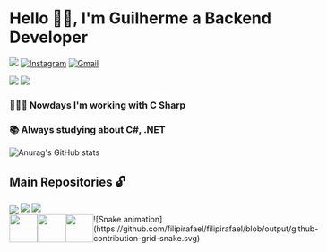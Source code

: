 <h1>Hello 👋🏻, I'm Guilherme a Backend Developer</h1>

[![](https://img.shields.io/badge/linkedin-%230077B5.svg?style=for-the-badge&logo=linkedin&logoColor=white)](https://www.linkedin.com/in/guilherme-bernava-32b660219/)
[![Instagram](https://img.shields.io/badge/Instagram-%23E4405F.svg?style=for-the-badge&logo=Instagram&logoColor=white)](https://www.instagram.com/bernava.21/)
[![Gmail](https://img.shields.io/badge/Gmail-D14836?style=for-the-badge&logo=gmail&logoColor=white)](mailto:guilhermebernava00@gmail.com)

![](https://img.shields.io/github/followers/guilhermebernava?color=green&logo=github)
![](https://img.shields.io/badge/Ready%20To%20Work-1000%25-green)

<h3> 👨🏻‍💻 Nowdays I'm working with C Sharp</h3>

<h3>📚 Always studying about C#, .NET</h3>


![Anurag's GitHub stats](https://github-readme-stats.vercel.app/api?username=guilhermebernava&show_icons=true&theme=radical)

<h2>Main Repositories 🔓</h2>
<a href="https://github.com/anuraghazra/github-readme-stats">
  <img align="center" src="https://github-readme-stats.vercel.app/api/pin/?username=guilhermebernava&repo=LoginApi&theme=radical" />
</a>
<a href="https://github.com/anuraghazra/convoychat">
  <img align="end" src="https://github-readme-stats.vercel.app/api/pin/?username=guilhermebernava&repo=my_expanses_api&theme=radical" />
</a>
<a href="https://github.com/anuraghazra/convoychat">
  <img align="end" src="https://github-readme-stats.vercel.app/api/pin/?username=guilhermebernava&repo=my_expanses_api&theme=radical" />
</a>
<div style="display: flex; flex-direction: row; justify-content: space-between;" ><br>
  <img align="center"  src="https://controlzeta.github.io/img/c_sharp_logo.png" data-canonical-src="https://gyazo.com/eb5c5741b6a9a16c692170a41a49c858.png" width="50" height="50"/>
  <img  align="center" src="https://upload.wikimedia.org/wikipedia/commons/3/3b/Javascript_Logo.png" data-canonical-src="https://gyazo.com/eb5c5741b6a9a16c692170a41a49c858.png" width="50" height="50"/>
  <img align="center" src="https://mlposwajeygw.i.optimole.com/C3ZG6aY.IQWs~1e938/w:816/h:816/q:94/https://www.bryntum.com/wp-content/uploads/2019/03/ts.png" data-canonical-src="https://gyazo.com/eb5c5741b6a9a16c692170a41a49c858.png" width="50" height="50"/>
  ![Snake animation](https://github.com/filipirafael/filipirafael/blob/output/github-contribution-grid-snake.svg) 
</div>
